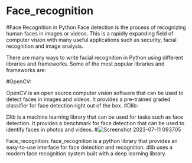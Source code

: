 # Face_recognition
#Face Recognition in Python
Face detection is the process of recognizing human faces in images or videos. This is a rapidly expanding field of computer vision with many useful applications such as security, facial recognition and image analysis.


There are many ways to write facial recognition in Python using different libraries and frameworks. Some of the most popular libraries and frameworks are:

#OpenCV:

OpenCV is an open source computer vision software that can be used to detect faces in images and videos.
It provides a pre-trained graded classifier for face detection right out of the box.
#Dlib: 

Dlib is a machine learning library that can be used for tasks such as face detection. It provides a benchmark for face detection that can be used to identify faces in photos and videos.
#![Screenshot 2023-07-11 093705](https://github.com/rishabhtiwari123209/Face_recognition-PYTHON-/assets/85176753/1fa385de-bbf7-4d1f-b598-f9493efc810f)


Face_recognition:
face_recognition is a python library that provides an easy-to-use interface for face detection and recognition. dlib uses a modern face recognition system built with a deep learning library.
